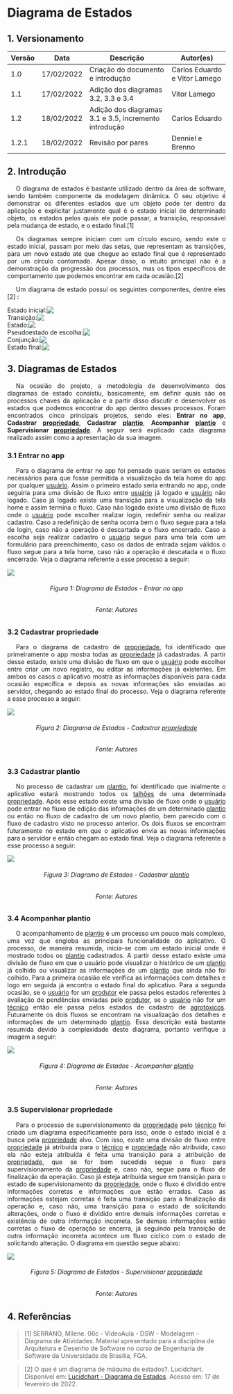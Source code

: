 # Diagrama de Estados

## 1. Versionamento

| Versão | Data       | Descrição                                             | Autor(es)                     |
| ------ | ---------- | ----------------------------------------------------- | ----------------------------- |
| 1.0    | 17/02/2022 | Criação do documento e introdução                     | Carlos Eduardo e Vitor Lamego |
| 1.1    | 17/02/2022 | Adição dos diagramas 3.2, 3.3 e 3.4                   | Vitor Lamego                  |
| 1.2    | 18/02/2022 | Adição dos diagramas 3.1 e 3.5, incremento introdução | Carlos Eduardo                |
| 1.2.1    | 18/02/2022 | Revisão por pares                                     | Denniel e Brenno              |

## 2. Introdução

<p align="justify" style="text-indent: 20px">O diagrama de estados é bastante utilizado dentro da área de software, sendo também componente da modelagem dinâmica. O seu objetivo é demonstrar os diferentes estados que um objeto pode ter dentro da aplicação e explicitar justamente qual é o estado inicial de determinado objeto, os estados pelos quais ele pode passar, a transição, responsável pela mudança de estado, e o estado final.[1]</p>

<p align="justify" style="text-indent: 20px">Os diagramas sempre iniciam com um círculo escuro, sendo este o estado inicial, passam por meio das setas, que representam as transições, para um novo estado até que chegue ao estado final que é representado por um círculo contornado. Apesar disso, o intuito principal não é a demonstração da progressão dos processos, mas os tipos específicos de comportamento que podemos encontrar em cada ocasião.[2]</p>

<p align="justify" style="text-indent: 20px">Um diagrama de estado possuí os seguintes componentes, dentre eles [2] :</p>

<div style="display: flex;align-items: center;">
Estado inicial:
<img src="../../../assets/modelagem/dinamica/diagrama_estados/inicio.svg">
</div>

<div style="display: flex;align-items: center;">
Transição:
<img src="../../../assets/modelagem/dinamica/diagrama_estados/transicao.svg">
</div>

<div style="display: flex;align-items: center;">
Estado:
<img src="../../../assets/modelagem/dinamica/diagrama_estados/estado.svg">
</div>

<div style="display: flex;align-items: center;">
Pseudoestado de escolha:
<img src="../../../assets/modelagem/dinamica/diagrama_estados/pseudo_estado.svg">
</div>

<div style="display: flex;align-items: center;">
Conjunção:
<img src="../../../assets/modelagem/dinamica/diagrama_estados/conjunção.svg">
</div>

<div style="display: flex;align-items: center;">
Estado final:
<img src="../../../assets/modelagem/dinamica/diagrama_estados/fim.svg">
</div>

## 3. Diagramas de Estados

<p align="justify" style="text-indent: 20px">Na ocasião do projeto, a metodologia de desenvolvimento dos diagramas de estado consistiu, basicamente, em definir quais são os processos chaves da aplicação e a partir disso discutir e desenvolver os estados que podemos encontrar do app dentro desses processos. Foram encontrados cinco principais projetos, sendo eles: <b>Entrar no app</b>, <b>Cadastrar <a href="/requisitos/modelagem/lexicos#propriedade">propriedade</a></b>, <b>Cadastrar <a href="/requisitos/modelagem/lexicos#plantio">plantio</a></b>, <b>Acompanhar <a href="/requisitos/modelagem/lexicos#plantio">plantio</a></b> e <b>Supervisionar <a href="/requisitos/modelagem/lexicos#propriedade">propriedade</a></b>. A seguir será explicado cada diagrama realizado assim como a apresentação da sua imagem.</p>

### 3.1 Entrar no app

<p align="justify" style="text-indent: 20px">Para o diagrama de entrar no app foi pensado quais seriam os estados necessários para que fosse permitida a visualização da tela home do app por qualquer <a href="/requisitos/modelagem/lexicos#usuario">usuário</a>. Assim o primeiro estado seria entrando no app, onde seguiria para uma divisão de fluxo entre <a href="/requisitos/modelagem/lexicos#usuario">usuário</a> já logado e <a href="/requisitos/modelagem/lexicos#usuario">usuário</a> não logado. Caso já logado existe uma transição para a visualização da tela home e assim termina o fluxo. Caso não logado existe uma divisão de fluxo onde o <a href="/requisitos/modelagem/lexicos#usuario">usuário</a> pode escolher realizar login, redefinir senha ou realizar cadastro. Caso a redefinição de senha ocorra bem o fluxo segue para a tela de login, caso não a operação é descartada e o fluxo encerrado. Caso a escolha seja realizar cadastro o <a href="/requisitos/modelagem/lexicos#usuario">usuário</a> segue para uma tela com um formulário para preenchimento, caso os dados de entrada sejam válidos o fluxo segue para a tela home, caso não a operação é descatada e o fluxo encerrado. Veja o diagrama referente a esse processo a seguir:</p>

<img src="../../../assets/modelagem/dinamica/diagrama_estados/entrar_app.svg" class="zoom"> 
<h6 align = "center">Figura 1: Diagrama de Estados - Entrar no app</h6>
<h6 align = "center">Fonte: Autores</h6>

### 3.2 Cadastrar propriedade

<p align="justify" style="text-indent: 20px">Para o diagrama de cadastro de <a href="/requisitos/modelagem/lexicos#propriedade">propriedade</a>, foi identificado que primeiramente o app mostra todas as <a href="/requisitos/modelagem/lexicos#propriedade">propriedade</a> já cadastradas. A partir desse estado, existe uma divisão de fluxo em que o <a href="/requisitos/modelagem/lexicos#usuario">usuário</a> pode escolher entre criar um novo registro, ou editar as informações já existentes. Em ambos os casos o aplicativo mostra as informações disponíveis para cada ocasião específica e depois as novas informações são enviadas ao servidor, chegando ao estado final do processo. Veja o diagrama referente a esse processo a seguir:</p>

<img src="../../../assets/modelagem/dinamica/diagrama_estados/cadastrar_propriedade.svg" class="zoom">
<h6 align = "center">Figura 2: Diagrama de Estados - Cadastrar <a href="/requisitos/modelagem/lexicos#propriedade">propriedade</a></h6>
<h6 align = "center">Fonte: Autores</h6>

### 3.3 Cadastrar plantio

<p align="justify" style="text-indent: 20px">No processo de cadastrar um <a href="/requisitos/modelagem/lexicos#plantio">plantio</a>, foi identificado que inialmente o aplicativo estará mostrando todos os <a href="/requisitos/modelagem/lexicos#talhoes">talhões</a> de uma determinada <a href="/requisitos/modelagem/lexicos#propriedade">propriedade</a>. Após esse estado existe uma divisão de fluxo onde o <a href="/requisitos/modelagem/lexicos#usuario">usuário</a> pode entrar no fluxo de edição das informações de um determinado <a href="/requisitos/modelagem/lexicos#plantio">plantio</a> ou então no fluxo de cadastro de um novo plantio, bem parecido com o fluxo de cadastro visto no processo anterior. Os dois fluxos se encontram futuramente no estado em que o aplicativo envia as novas informações para o servidor e então chegam ao estado final. Veja o diagrama referente a esse processo a seguir: </p>

<img src="../../../assets/modelagem/dinamica/diagrama_estados/cadastrar_plantio.svg" class="zoom">
</center>
<h6 align = "center">Figura 3: Diagrama de Estados - Cadastrar <a href="/requisitos/modelagem/lexicos#plantio">plantio</a></h6>
<h6 align = "center">Fonte: Autores</h6>

### 3.4 Acompanhar plantio

<p align="justify" style="text-indent: 20px">O acompanhamento de <a href="/requisitos/modelagem/lexicos#plantio">plantio</a> é um processo um pouco mais complexo, uma vez que engloba as principais funcionalidade do aplicativo. O processo, de maneira resumida, inicia-se com um estado inicial onde é mostrado todos os <a href="/requisitos/modelagem/lexicos#plantio">plantio</a> cadastrados. A partir desse estado existe uma divisão de fluxo em que o usuário pode visualizar o histórico de um <a href="/requisitos/modelagem/lexicos#plantio">plantio</a> já colhido ou visualizar as informações de um <a href="/requisitos/modelagem/lexicos#plantio">plantio</a> que ainda não foi colhido. Para a primeira ocasião ele verifica as informações com detalhes e logo em seguida já encontra o estado final do aplicativo. Para a segunda ocasião, se o <a href="/requisitos/modelagem/lexicos#usuario">usuário</a> for um <a href="/requisitos/modelagem/lexicos#produtor">produtor</a> ele passa pelos estados referentes à avaliação de pendências enviadas pelo <a href="/requisitos/modelagem/lexicos#produtor">produtor</a>, se o <a href="/requisitos/modelagem/lexicos#usuario">usuário</a> não for um <a href="/requisitos/modelagem/lexicos#tecnico">técnico</a> então ele passa pelos estados de cadastro de <a href="/requisitos/modelagem/lexicos#agrotoxicos">agrotóxicos</a>. Futuramente os dois fluxos se encontram na visualização dos detalhes e informações de um determinado <a href="/requisitos/modelagem/lexicos#plantio">plantio</a>. Essa descrição está bastante resumida devido à complexidade deste diagrama, portanto verifique a imagem a seguir: </p>

<img src="../../../assets/modelagem/dinamica/diagrama_estados/acompanhar_plantio.svg" class="zoom">
</center>
<h6 align = "center">Figura 4: Diagrama de Estados - Acompanhar <a href="/requisitos/modelagem/lexicos#plantio">plantio</a></h6>
<h6 align = "center">Fonte: Autores</h6>

### 3.5 Supervisionar propriedade

<p align="justify" style="text-indent: 20px">Para o processo de supervisionamento da <a href="/requisitos/modelagem/lexicos#propriedade">propriedade</a> pelo <a href="/requisitos/modelagem/lexicos#tecnico">técnico</a> foi criado um diagrama especificamente para isso, onde o estado inicial é a busca pela <a href="/requisitos/modelagem/lexicos#propriedade">propriedade</a> alvo. Com isso, existe uma divisão de fluxo entre <a href="/requisitos/modelagem/lexicos#propriedade">propriedade</a> já atribuida para o <a href="/requisitos/modelagem/lexicos#tecnico">técnico</a> e <a href="/requisitos/modelagem/lexicos#propriedade">propriedade</a> não atribuída, caso ela não esteja atribuída é feita uma transição para a atribuição de <a href="/requisitos/modelagem/lexicos#propriedade">propriedade</a>, que se for bem sucedida segue o fluxo para supervisionamento da <a href="/requisitos/modelagem/lexicos#propriedade">propriedade</a> e, caso não, segue para o fluxo de finalização da operação. Caso já esteja atribuída segue em transição para o estado de supervisionamento da <a href="/requisitos/modelagem/lexicos#propriedade">propriedade</a>, onde o fluxo é dividido entre informações corretas e informações que estão erradas. Caso as informações estejam corretas é feita uma transição para a finalização da operação e, caso não, uma transição para o estado de solicitando alterações, onde o fluxo é dividido entre demais informações corretas e existência de outra informação incorreta. Se demais informações estão corretas o fluxo de operação se encerra, já seguindo pela transição de outra informação incorreta acontece um fluxo cíclico com o estado de solicitando alteração. O diagrama em questão segue abaixo:</p>

<img src="../../../assets/modelagem/dinamica/diagrama_estados/supervisionar_propriedade.svg" class="zoom">
<center>
<h6 align = "center">Figura 5: Diagrama de Estados - Supervisionar <a href="/requisitos/modelagem/lexicos#propriedade">propriedade</a></h6>
<h6 align = "center">Fonte: Autores</h6>
</center>

## 4. Referências

> [1] SERRANO, Milene. 06c - VídeoAula - DSW - Modelagem - Diagrama de Atividades. Material apresentado para a disciplina de Arquitetura e Desenho de Software no curso de Engenharia de Software da Universidade de Brasília, FGA.

> [2] O que é um diagrama de máquina de estados?. Lucidchart. Disponível em: <a href="https://www.lucidchart.com/pages/pt/o-que-e-diagrama-de-maquina-de-estados-uml">Lucidchart - Diagrama de Estados</a>. Acesso em: 17 de fevereiro de 2022.
